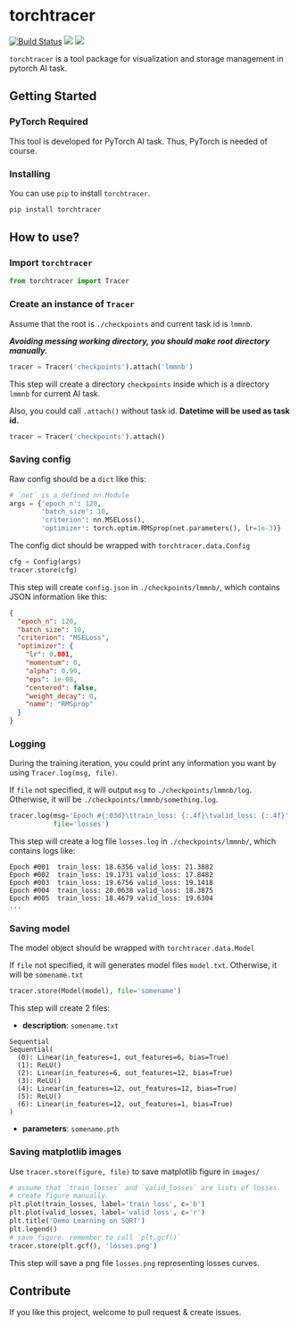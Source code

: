 # torchtracer

[![Build Status](https://travis-ci.com/OIdiotLin/torchtracer.svg?branch=master)](https://travis-ci.com/OIdiotLin/torchtracer)
![](https://img.shields.io/badge/python-3.6-blue.svg)
![](https://img.shields.io/badge/pytorch-0.4.1-orange.svg)

`torchtracer` is a tool package for visualization and storage management in pytorch AI task.

## Getting Started

### PyTorch Required

This tool is developed for PyTorch AI task. Thus, PyTorch is needed of course.

### Installing

You can use `pip` to install `torchtracer`.

```bash
pip install torchtracer
``` 

## How to use?

### Import `torchtracer`

```python
from torchtracer import Tracer
```

### Create an instance of `Tracer`

Assume that the root is `./checkpoints` and current task id is `lmmnb`.

***Avoiding messing working directory, you should make root directory manually.***

```python
tracer = Tracer('checkpoints').attach('lmmnb')
```

This step will create a directory `checkpoints` inside which is a directory `lmmnb` for current AI task.

Also, you could call `.attach()` without task id. **Datetime will be used as task id.**

```python
tracer = Tracer('checkpoints').attach()
```

### Saving config

Raw config should be a `dict` like this:

```python
# `net` is a defined nn.Module
args = {'epoch_n': 120,
        'batch_size': 10,
        'criterion': nn.MSELoss(),
        'optimizer': torch.optim.RMSprop(net.parameters(), lr=1e-3)}
```

The config dict should be wrapped with `torchtracer.data.Config`

```python
cfg = Config(args)
tracer.store(cfg)
```

This step will create `config.json` in `./checkpoints/lmmnb/`, which contains JSON information like this:

```json
{
  "epoch_n": 120,
  "batch_size": 10,
  "criterion": "MSELoss",
  "optimizer": {
    "lr": 0.001,
    "momentum": 0,
    "alpha": 0.99,
    "eps": 1e-08,
    "centered": false,
    "weight_decay": 0,
    "name": "RMSprop"
  }
}
```

### Logging

During the training iteration, you could print any information you want by using `Tracer.log(msg, file)`.

If `file` not specified, it will output `msg` to `./checkpoints/lmmnb/log`. Otherwise, it will be `./checkpoints/lmmnb/something.log`.

```python
tracer.log(msg='Epoch #{:03d}\ttrain_loss: {:.4f}\tvalid_loss: {:.4f}'.format(epoch, train_loss, valid_loss),
           file='losses')
```

This step will create a log file `losses.log` in `./checkpoints/lmmnb/`, which contains logs like:

```text
Epoch #001	train_loss: 18.6356	valid_loss: 21.3882
Epoch #002	train_loss: 19.1731	valid_loss: 17.8482
Epoch #003	train_loss: 19.6756	valid_loss: 19.1418
Epoch #004	train_loss: 20.0638	valid_loss: 18.3875
Epoch #005	train_loss: 18.4679	valid_loss: 19.6304
...
```

### Saving model

The model object should be wrapped with `torchtracer.data.Model`

If `file` not specified, it will generates model files `model.txt`. Otherwise, it will be `somename.txt`

```python
tracer.store(Model(model), file='somename')
```

This step will create 2 files: 

- **description**: `somename.txt`

```text
Sequential
Sequential(
  (0): Linear(in_features=1, out_features=6, bias=True)
  (1): ReLU()
  (2): Linear(in_features=6, out_features=12, bias=True)
  (3): ReLU()
  (4): Linear(in_features=12, out_features=12, bias=True)
  (5): ReLU()
  (6): Linear(in_features=12, out_features=1, bias=True)
)
```

- **parameters**: `somename.pth`

### Saving matplotlib images

Use `tracer.store(figure, file)` to save matplotlib figure in `images/`

```python
# assume that `train_losses` and `valid_losses` are lists of losses. 
# create figure manually.
plt.plot(train_losses, label='train loss', c='b')
plt.plot(valid_losses, label='valid loss', c='r')
plt.title('Demo Learning on SQRT')
plt.legend()
# save figure. remember to call `plt.gcf()`
tracer.store(plt.gcf(), 'losses.png')
```

This step will save a png file `losses.png` representing losses curves.

### 

## Contribute

If you like this project, welcome to pull request & create issues.
